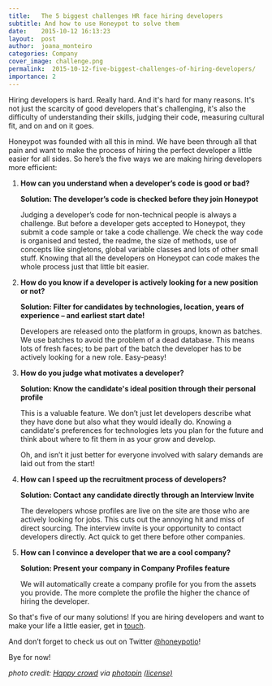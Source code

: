 ```yaml
---
title:   The 5 biggest challenges HR face hiring developers
subtitle: And how to use Honeypot to solve them
date:    2015-10-12 16:13:23
layout:  post
author:  joana_monteiro
categories: Company
cover_image: challenge.png
permalink:  2015-10-12-five-biggest-challenges-of-hiring-developers/
importance: 2
---
```


Hiring developers is hard. Really hard.  And it's hard for many reasons. It's not just  the scarcity of good developers that's challenging, it's also the difficulty of understanding their skills, judging their code, measuring cultural fit, and on and on it goes.

<!--more--> 


Honeypot was founded with all this in mind. We have been through all that pain and want to make the process of hiring the perfect developer a little easier for all sides. So here’s the five ways we are making hiring developers more efficient:

1.  **How can you understand when a developer’s code is good or bad?**

    **Solution: The developer’s code is checked before they join Honeypot**

    Judging a developer’s code for non-technical people is always a challenge. But before a developer gets accepted to Honeypot, they submit a code sample or take a code challenge. We check the way code is organised and tested, the readme, the size of methods, use of concepts like singletons, global variable classes and lots of other small stuff. Knowing that all the developers on Honeypot can code makes the whole process just that little bit easier.

2.  **How do you know if a developer is actively looking for a new position or not?**

    **Solution: Filter for candidates by technologies, location, years of experience – and earliest start date!**

    Developers are released onto the platform in groups, known as batches. We use batches to avoid the problem of a dead database. This means lots of fresh faces; to be part of the batch the developer has to be actively looking for a new role.  Easy-peasy!

3.  **How do you judge what motivates a developer?**

    **Solution: Know the candidate's ideal position through their personal profile**

    This is a valuable feature. We don’t just let developers describe what they have done but also what they would ideally do. Knowing a candidate's preferences for technologies lets you plan for the future and think about where to fit them in as your grow and develop.

    Oh, and isn’t it just better for everyone involved with salary demands are laid out from the start!

4.  **How can I speed up the recruitment process of developers?**

    **Solution: Contact any candidate directly through an Interview Invite**

    The developers whose profiles are live on the site are those who are actively looking for jobs. This cuts out the annoying hit and miss of direct sourcing. The interview invite is your opportunity to contact developers directly. Act quick to get there before other companies.

5.  **How can I convince a developer that we are a cool company?**

    **Solution: Present your company in Company Profiles feature**

    We will automatically create a company profile for you from the assets you provide.  The more complete the profile the higher the chance of hiring the developer.

So that's five of our many solutions! If you are hiring developers and want to make your life a little easier, get in [touch][1].

And don’t forget to check us out on Twitter [@honeypotio][2]!

Bye for now!


*photo credit: [Happy crowd][3] via [photopin][4] [(license)][5]*

[1]: https://www.honeypot.io/invite_requests/new?utm_source=blog
[2]: https://twitter.com/honeypotio
[3]: http://www.flickr.com/photos/95361738@N00/356136498
[4]: http://photopin.com
[5]: https://creativecommons.org/licenses/by/2.0/
